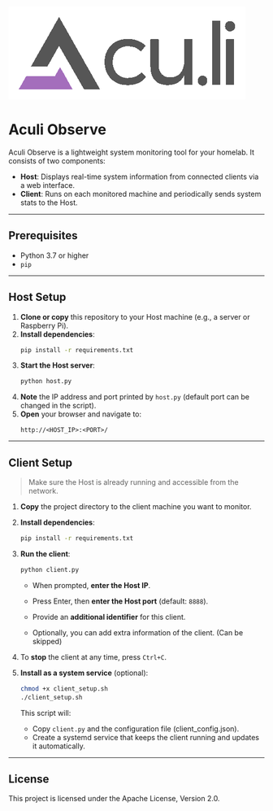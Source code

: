 ![download.png](https://raw.githubusercontent.com/Fischherboot/Aculi/main/watermark-no-bg.png)

# Aculi Observe

Aculi Observe is a lightweight system monitoring tool for your homelab. It consists of two components:

- **Host**: Displays real-time system information from connected clients via a web interface.
- **Client**: Runs on each monitored machine and periodically sends system stats to the Host.

---

## Prerequisites

- Python 3.7 or higher
- `pip`

---

## Host Setup

1. **Clone or copy** this repository to your Host machine (e.g., a server or Raspberry Pi).
2. **Install dependencies**:
   ```bash
   pip install -r requirements.txt
   ```
3. **Start the Host server**:
   ```bash
   python host.py
   ```
4. **Note** the IP address and port printed by `host.py` (default port can be changed in the script).
5. **Open** your browser and navigate to:
   ```
   http://<HOST_IP>:<PORT>/
   ```

---

## Client Setup

> Make sure the Host is already running and accessible from the network.

1. **Copy** the project directory to the client machine you want to monitor.

2. **Install dependencies**:

   ```bash
   pip install -r requirements.txt
   ```

3. **Run the client**:

   ```bash
   python client.py
   ```

   - When prompted, **enter the Host IP**.

   - Press Enter, then **enter the Host port** (default: `8888`).

   - Provide an **additional identifier** for this client.

   - Optionally, you can add extra information of the client. (Can be skipped)

4. To **stop** the client at any time, press `Ctrl+C`.

5. **Install as a system service** (optional):

   ```bash
   chmod +x client_setup.sh
   ./client_setup.sh
   ```

   This script will:

   - Copy `client.py` and the configuration file (client_config.json).
   - Create a systemd service that keeps the client running and updates it automatically.

---

## License

This project is licensed under the Apache License, Version 2.0. 
